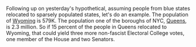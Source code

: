 Following up on yesterday's hypothetical, assuming people from blue states relocated to sparsely populated states, let's do an example. The population of <a href="https://www.google.com/search?q=population+wyoming">Wyoming</a> is 579K. The population one of the boroughs of NYC, <a href="https://www.google.com/search?q=population+queens+ny">Queens</a>, is 2.3 million. So if 15 percent of the people in Queens relocated to Wyoming, that could yield three more non-fascist Electoral College votes, one member of the House and two Senators. 
